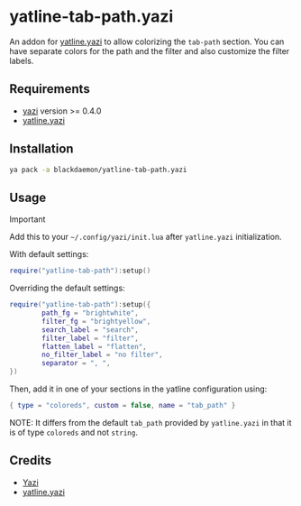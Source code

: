 # yatline-tab-path.yazi

An addon for [yatline.yazi](https://github.com/imsi32/yatline.yazi) to allow colorizing the `tab-path` section.
You can have separate colors for the path and the filter and also customize the filter labels.

## Requirements

- [yazi](https://github.com/sxyazi/yazi) version >= 0.4.0
- [yatline.yazi](https://github.com/imsi32/yatline.yazi)

## Installation

```sh
ya pack -a blackdaemon/yatline-tab-path.yazi
```

## Usage

> [!IMPORTANT]
> Add this to your `~/.config/yazi/init.lua` after `yatline.yazi` initialization.

With default settings:
```lua
require("yatline-tab-path"):setup()
```

Overriding the default settings:
```lua
require("yatline-tab-path"):setup({
        path_fg = "brightwhite", 
        filter_fg = "brightyellow", 
        search_label = "search", 
        filter_label = "filter", 
        flatten_label = "flatten", 
        no_filter_label = "no filter",
        separator = ", ",
})
```

Then, add it in one of your sections in the yatline configuration using:

```lua
{ type = "coloreds", custom = false, name = "tab_path" }
```

NOTE:
    It differs from the default `tab_path` provided by `yatline.yazi` in that it is of type
    `coloreds` and not `string`.

## Credits

- [Yazi](https://github.com/sxyazi/yazi)
- [yatline.yazi](https://github.com/imsi32/yatline.yazi)
